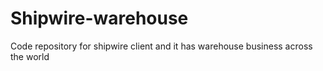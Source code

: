 # Shipwire-warehouse
Code repository for shipwire client and it has warehouse business across the world
